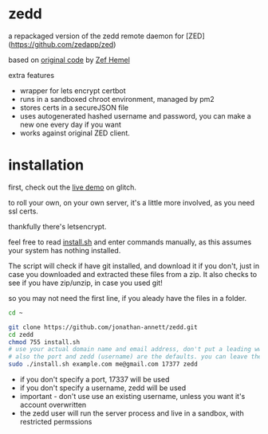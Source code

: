 # zedd

a repackaged version of the zedd remote daemon for [ZED] (https://github.com/zedapp/zed)

based on [original code](https://github.com/zedapp/zed/tree/master/zedd) by [Zef Hemel](https://github.com/zedapp/zed/commits?author=zefhemel)

extra features

  - wrapper for lets encrypt certbot
  - runs in a sandboxed chroot environment, managed by pm2
  - stores certs in a secureJSON file
  - uses autogenerated hashed username and password, you can make a new one every day if you want
  - works against original ZED client.
 

installation
===

first, check out the [live demo](https://glitch.com/edit/#!/humdrum-successful-park?path=README.md%3A1%3A0) on glitch.

to roll your own, on your own server, it's a little more involved, as you need ssl certs.

thankfully there's letsencrypt.

feel free to read [install.sh](https://github.com/jonathan-annett/zedd/blob/115e3e6f3cb0021fe80331dce466c08b764f5cf3/install.sh#L1)
and enter commands manually, as this assumes your system has nothing installed.

The script will check if have git installed, and download it if you don't, just in case you downloaded and extracted these files from a zip. It also checks to see if you have zip/unzip, in case you used git! 

so you may not need the first line, if you aleady have the files in a folder.

```bash
cd ~

git clone https://github.com/jonathan-annett/zedd.git
cd zedd
chmod 755 install.sh
# use your actual domain name and email address, don't put a leading www.
# also the port and zedd (username) are the defaults. you can leave them off if you like
sudo ./install.sh example.com me@gmail.com 17377 zedd
```

  * if you don't specify a port, 17337 will be used
  * if you don't specify a username, zedd will be used
  * important - don't use use an existing username, unless you want it's account overwritten
  * the zedd user will run the server process and live in a sandbox, with restricted permssions
  
